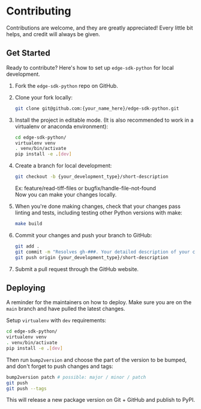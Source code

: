 # Contributing

Contributions are welcome, and they are greatly appreciated! Every little bit
helps, and credit will always be given.

## Get Started

Ready to contribute? Here's how to set up `edge-sdk-python` for local development.

1. Fork the `edge-sdk-python` repo on GitHub.

2. Clone your fork locally:

    ```bash
    git clone git@github.com:{your_name_here}/edge-sdk-python.git
    ```

3. Install the project in editable mode. (It is also recommended to work in a virtualenv or anaconda environment):

    ```bash
    cd edge-sdk-python/
    virtualenv venv
    . venv/bin/activate
    pip install -e .[dev]
    ```

4. Create a branch for local development:

    ```bash
    git checkout -b {your_development_type}/short-description
    ```

   Ex: feature/read-tiff-files or bugfix/handle-file-not-found<br>
   Now you can make your changes locally.

5. When you're done making changes, check that your changes pass linting and
   tests, including testing other Python versions with make:

    ```bash
    make build
    ```

6. Commit your changes and push your branch to GitHub:

    ```bash
    git add .
    git commit -m "Resolves gh-###. Your detailed description of your changes."
    git push origin {your_development_type}/short-description
    ```

7. Submit a pull request through the GitHub website.

## Deploying

A reminder for the maintainers on how to deploy.
Make sure you are on the `main` branch and have pulled the latest changes.

Setup `virtualenv` with `dev` requirements:

```bash
cd edge-sdk-python/
virtualenv venv
. venv/bin/activate
pip install -e .[dev]
```

Then run `bump2version` and choose the part of the version to be bumped, and don't forget to push changes and tags:

```bash
bump2version patch # possible: major / minor / patch
git push
git push --tags
```

This will release a new package version on Git + GitHub and publish to PyPI.
